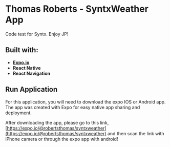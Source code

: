 
# Thomas Roberts - SyntxWeather App

Code test for Syntx. Enjoy JP!

## Built with:

* **[Expo.io](https://expo.io/)**
* **React Native**
* **React Navigation**

## Run Application

For this application, you will need to download the expo IOS or Android app. The app was created with Expo for easy native app sharing and deployment.

After downloading the app, please go to this link,
[https://expo.io/@robertsthomas/syntxweather](https://expo.io/@robertsthomas/syntxweather)
and then scan the link with iPhone camera or through the expo app with android!


